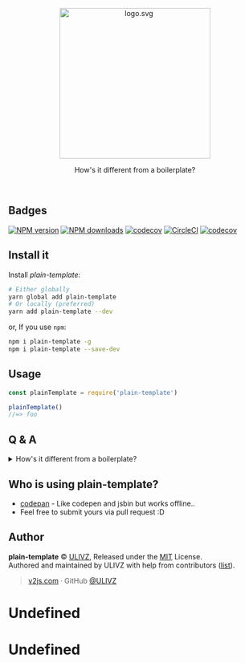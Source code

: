<p align="center">
  <img alt="logo.svg" width="300" src="">
</p>

<p align="center">
  How&#x27;s it different from a boilerplate?
</p>

<br/>

## Badges
[![NPM version](https://img.shields.io/npm/v/plain-template.svg?style=flat)](https://npmjs.com/package/plain-template)
[![NPM downloads](https://img.shields.io/npm/dm/plain-template.svg?style=flat)](https://npmjs.com/package/plain-template)
[![codecov](https://codecov.io/gh/ulivz/plain-template/branch/master/graph/badge.svg)](https://codecov.io/gh/ulivz/plain-template)
[![CircleCI](https://circleci.com/gh/ulivz/plain-template/tree/master.svg?style=shield)](https://circleci.com/gh/ulivz/plain-template/tree/master)
[![codecov](https://codecov.io/gh/ulivz/plain-template/branch/master/graph/badge.svg)](https://codecov.io/gh/ulivz/plain-template)  



## Install it

Install _plain-template_:

```bash
# Either globally
yarn global add plain-template
# Or locally (preferred)
yarn add plain-template --dev
```

or, If you use `npm`:
```bash
npm i plain-template -g
npm i plain-template --save-dev
```



## Usage

```js
const plainTemplate = require('plain-template')

plainTemplate()
//=> foo
```


## Q &amp; A

<details><summary>How&#x27;s it different from a boilerplate?</summary><br>
It&#x27;s hard to upgrade your project if you&#x27;re using a boilerplate since you might change the code to suit your needs. However you can easily upgrade your project to use latest version of Poi by simply updating the dependency. You can also get rid of boilerplate code in this way.
</details>



## Who is using plain-template?
- [codepan](https://github.com/egoist/codepan) - Like codepen and jsbin but works offline..
- Feel free to submit yours via pull request :D


## Author

**plain-template** © [ULIVZ](https://github.com/ulivz), Released under the [MIT](./LICENSE) License.<br>
Authored and maintained by ULIVZ with help from contributors ([list](https://github.com/ulivz/plain-template/contributors)).

> [v2js.com](http://www.v2js.com) · GitHub [@ULIVZ](https://github.com/ulivz)
# Undefined
# Undefined
